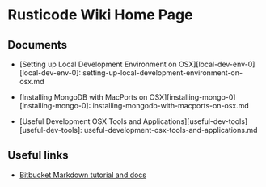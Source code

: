 
# Rusticode Wiki Home Page

## Documents

 - [Setting up Local Development Environment on OSX][local-dev-env-0]
 [local-dev-env-0]: setting-up-local-development-environment-on-osx.md

 - [Installing MongoDB with MacPorts on OSX][installing-mongo-0]
[installing-mongo-0]: installing-mongodb-with-macports-on-osx.md

 - [Useful Development OSX Tools and Applications][useful-dev-tools]
[useful-dev-tools]: useful-development-osx-tools-and-applications.md

## Useful links 

 - [Bitbucket Markdown tutorial and docs](https://bitbucket.org/tutorials/markdowndemo/)

